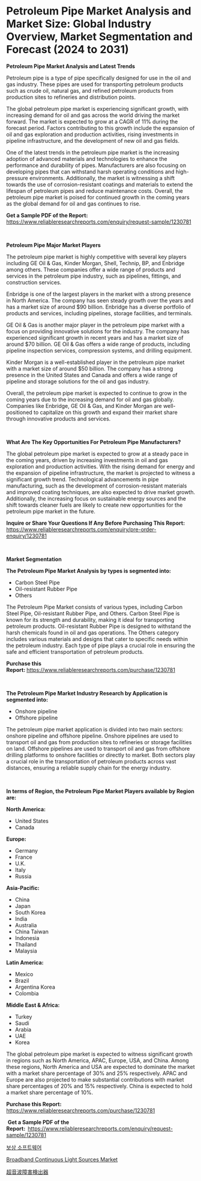 <p><h1>Petroleum Pipe Market Analysis and Market Size: Global Industry Overview, Market Segmentation and Forecast (2024 to 2031)</h1></p><p><strong>Petroleum Pipe Market Analysis and Latest Trends</strong></p>
<p><p>Petroleum pipe is a type of pipe specifically designed for use in the oil and gas industry. These pipes are used for transporting petroleum products such as crude oil, natural gas, and refined petroleum products from production sites to refineries and distribution points.</p><p>The global petroleum pipe market is experiencing significant growth, with increasing demand for oil and gas across the world driving the market forward. The market is expected to grow at a CAGR of 11% during the forecast period. Factors contributing to this growth include the expansion of oil and gas exploration and production activities, rising investments in pipeline infrastructure, and the development of new oil and gas fields.</p><p>One of the latest trends in the petroleum pipe market is the increasing adoption of advanced materials and technologies to enhance the performance and durability of pipes. Manufacturers are also focusing on developing pipes that can withstand harsh operating conditions and high-pressure environments. Additionally, the market is witnessing a shift towards the use of corrosion-resistant coatings and materials to extend the lifespan of petroleum pipes and reduce maintenance costs. Overall, the petroleum pipe market is poised for continued growth in the coming years as the global demand for oil and gas continues to rise.</p></p>
<p><strong>Get a Sample PDF of the Report:&nbsp;</strong> <a href="https://www.reliableresearchreports.com/enquiry/request-sample/1230781">https://www.reliableresearchreports.com/enquiry/request-sample/1230781</a></p>
<p>&nbsp;</p>
<p><strong>Petroleum Pipe Major Market Players</strong></p>
<p><p>The petroleum pipe market is highly competitive with several key players including GE Oil & Gas, Kinder Morgan, Shell, Technip, BP, and Enbridge among others. These companies offer a wide range of products and services in the petroleum pipe industry, such as pipelines, fittings, and construction services.</p><p>Enbridge is one of the largest players in the market with a strong presence in North America. The company has seen steady growth over the years and has a market size of around $90 billion. Enbridge has a diverse portfolio of products and services, including pipelines, storage facilities, and terminals.</p><p>GE Oil & Gas is another major player in the petroleum pipe market with a focus on providing innovative solutions for the industry. The company has experienced significant growth in recent years and has a market size of around $70 billion. GE Oil & Gas offers a wide range of products, including pipeline inspection services, compression systems, and drilling equipment.</p><p>Kinder Morgan is a well-established player in the petroleum pipe market with a market size of around $50 billion. The company has a strong presence in the United States and Canada and offers a wide range of pipeline and storage solutions for the oil and gas industry.</p><p>Overall, the petroleum pipe market is expected to continue to grow in the coming years due to the increasing demand for oil and gas globally. Companies like Enbridge, GE Oil & Gas, and Kinder Morgan are well-positioned to capitalize on this growth and expand their market share through innovative products and services.</p></p>
<p>&nbsp;</p>
<p><strong>What Are The Key Opportunities For Petroleum Pipe Manufacturers?</strong></p>
<p><p>The global petroleum pipe market is expected to grow at a steady pace in the coming years, driven by increasing investments in oil and gas exploration and production activities. With the rising demand for energy and the expansion of pipeline infrastructure, the market is projected to witness a significant growth trend. Technological advancements in pipe manufacturing, such as the development of corrosion-resistant materials and improved coating techniques, are also expected to drive market growth. Additionally, the increasing focus on sustainable energy sources and the shift towards cleaner fuels are likely to create new opportunities for the petroleum pipe market in the future.</p></p>
<p><strong>Inquire or Share Your Questions If Any Before Purchasing This Report:</strong> <a href="https://www.reliableresearchreports.com/enquiry/pre-order-enquiry/1230781">https://www.reliableresearchreports.com/enquiry/pre-order-enquiry/1230781</a></p>
<p>&nbsp;</p>
<p><strong>Market Segmentation</strong></p>
<p><strong>The Petroleum Pipe Market Analysis by types is segmented into:</strong></p>
<p><ul><li>Carbon Steel Pipe</li><li>Oil-resistant Rubber Pipe</li><li>Others</li></ul></p>
<p><p>The Petroleum Pipe Market consists of various types, including Carbon Steel Pipe, Oil-resistant Rubber Pipe, and Others. Carbon Steel Pipe is known for its strength and durability, making it ideal for transporting petroleum products. Oil-resistant Rubber Pipe is designed to withstand the harsh chemicals found in oil and gas operations. The Others category includes various materials and designs that cater to specific needs within the petroleum industry. Each type of pipe plays a crucial role in ensuring the safe and efficient transportation of petroleum products.</p></p>
<p><strong>Purchase this Report:&nbsp;</strong><a href="https://www.reliableresearchreports.com/purchase/1230781">https://www.reliableresearchreports.com/purchase/1230781</a></p>
<p>&nbsp;</p>
<p><strong>The Petroleum Pipe Market Industry Research by Application is segmented into:</strong></p>
<p><ul><li>Onshore pipeline</li><li>Offshore pipeline</li></ul></p>
<p><p>The petroleum pipe market application is divided into two main sectors: onshore pipeline and offshore pipeline. Onshore pipelines are used to transport oil and gas from production sites to refineries or storage facilities on land. Offshore pipelines are used to transport oil and gas from offshore drilling platforms to onshore facilities or directly to market. Both sectors play a crucial role in the transportation of petroleum products across vast distances, ensuring a reliable supply chain for the energy industry.</p></p>
<p>&nbsp;</p>
<p><strong>In terms of Region, the Petroleum Pipe Market Players available by Region are:</strong></p>
<p>
    <p> <strong> North America: </strong>
        <ul>
            <li>United States</li>
            <li>Canada</li>
        </ul>
        </p> 
    <p> <strong> Europe: </strong>
        <ul>
            <li>Germany</li>
            <li>France</li>
            <li>U.K.</li>
            <li>Italy</li>
            <li>Russia</li>
        </ul>
        </p> 
    <p> <strong> Asia-Pacific: </strong>
        <ul>
            <li>China</li>
            <li>Japan</li>
            <li>South Korea</li>
            <li>India</li>
            <li>Australia</li>
            <li>China Taiwan</li>
            <li>Indonesia</li>
            <li>Thailand</li>
            <li>Malaysia</li>
        </ul>
        </p> 
    <p> <strong> Latin America: </strong>
        <ul>
            <li>Mexico</li>
            <li>Brazil</li>
            <li>Argentina Korea</li>
            <li>Colombia</li>
        </ul>
        </p> 
    <p> <strong> Middle East & Africa: </strong>
        <ul>
            <li>Turkey</li>
            <li>Saudi</li>
            <li>Arabia</li>
            <li>UAE</li>
            <li>Korea</li>
        </ul>
    </p>
    </p>
<p><p>The global petroleum pipe market is expected to witness significant growth in regions such as North America, APAC, Europe, USA, and China. Among these regions, North America and USA are expected to dominate the market with a market share percentage of 30% and 25% respectively. APAC and Europe are also projected to make substantial contributions with market share percentages of 20% and 15% respectively. China is expected to hold a market share percentage of 10%.</p></p>
<p><strong>Purchase this Report: </strong><a href="https://www.reliableresearchreports.com/purchase/1230781">https://www.reliableresearchreports.com/purchase/1230781</a></p>
<p>&nbsp;<strong>Get a Sample PDF of the Report:&nbsp;&nbsp;</strong><a href="https://www.reliableresearchreports.com/enquiry/request-sample/1230781">https://www.reliableresearchreports.com/enquiry/request-sample/1230781</a></p>
<p><strong></strong></p>
<p><p><a href="https://github.com/laholand/Market-Research-Report-List-2/blob/main/7363253191630.md">보상 소프트웨어</a></p><p><a href="https://view.publitas.com/reportprime-1/broadband-continuous-light-sources-market-research-report-forecasted-for-period-from-2023-2030-by-market-type-market-application-and-region/">Broadband Continuous Light Sources Market</a></p><p><a href="https://github.com/mohamedbakry57/Market-Research-Report-List-2/blob/main/4304534191875.md">超音波障害検出器</a></p></p>
